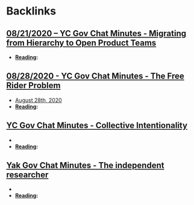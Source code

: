 
# Backlinks
## [08/21/2020 – YC Gov Chat Minutes - Migrating from Hierarchy to Open Product Teams](<08/21/2020 – YC Gov Chat Minutes - Migrating from Hierarchy to Open Product Teams.md>)
- **[Reading](<Reading.md>):**

## [08/28/2020 - YC Gov Chat Minutes - The Free Rider Problem](<08/28/2020 - YC Gov Chat Minutes - The Free Rider Problem.md>)
- [August 28th, 2020](<August 28th, 2020.md>)
- **[Reading](<Reading.md>):**

## [YC Gov Chat Minutes - Collective Intentionality](<YC Gov Chat Minutes - Collective Intentionality.md>)
- 
- **[Reading](<Reading.md>):**

## [Yak Gov Chat Minutes - The independent researcher](<Yak Gov Chat Minutes - The independent researcher.md>)
- 
- **[Reading](<Reading.md>):**

